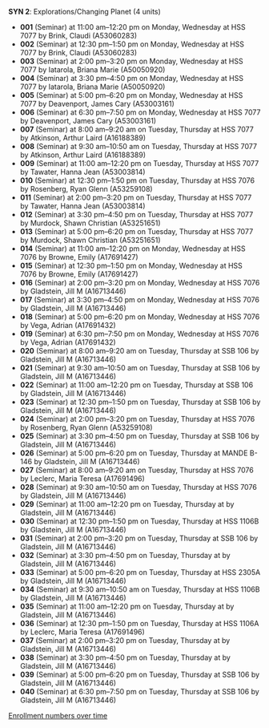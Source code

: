 **SYN 2**: Explorations/Changing Planet (4 units)

- **001** (Seminar) at 11:00 am–12:20 pm on Monday, Wednesday at HSS 7077 by Brink, Claudi (A53060283)
- **002** (Seminar) at 12:30 pm–1:50 pm on Monday, Wednesday at HSS 7077 by Brink, Claudi (A53060283)
- **003** (Seminar) at 2:00 pm–3:20 pm on Monday, Wednesday at HSS 7077 by Iatarola, Briana Marie (A50050920)
- **004** (Seminar) at 3:30 pm–4:50 pm on Monday, Wednesday at HSS 7077 by Iatarola, Briana Marie (A50050920)
- **005** (Seminar) at 5:00 pm–6:20 pm on Monday, Wednesday at HSS 7077 by Deavenport, James Cary (A53003161)
- **006** (Seminar) at 6:30 pm–7:50 pm on Monday, Wednesday at HSS 7077 by Deavenport, James Cary (A53003161)
- **007** (Seminar) at 8:00 am–9:20 am on Tuesday, Thursday at HSS 7077 by Atkinson, Arthur Laird (A16188389)
- **008** (Seminar) at 9:30 am–10:50 am on Tuesday, Thursday at HSS 7077 by Atkinson, Arthur Laird (A16188389)
- **009** (Seminar) at 11:00 am–12:20 pm on Tuesday, Thursday at HSS 7077 by Tawater, Hanna Jean (A53003814)
- **010** (Seminar) at 12:30 pm–1:50 pm on Tuesday, Thursday at HSS 7076 by Rosenberg, Ryan Glenn (A53259108)
- **011** (Seminar) at 2:00 pm–3:20 pm on Tuesday, Thursday at HSS 7077 by Tawater, Hanna Jean (A53003814)
- **012** (Seminar) at 3:30 pm–4:50 pm on Tuesday, Thursday at HSS 7077 by Murdock, Shawn Christian (A53251651)
- **013** (Seminar) at 5:00 pm–6:20 pm on Tuesday, Thursday at HSS 7077 by Murdock, Shawn Christian (A53251651)
- **014** (Seminar) at 11:00 am–12:20 pm on Monday, Wednesday at HSS 7076 by Browne, Emily (A17691427)
- **015** (Seminar) at 12:30 pm–1:50 pm on Monday, Wednesday at HSS 7076 by Browne, Emily (A17691427)
- **016** (Seminar) at 2:00 pm–3:20 pm on Monday, Wednesday at HSS 7076 by Gladstein, Jill M (A16713446)
- **017** (Seminar) at 3:30 pm–4:50 pm on Monday, Wednesday at HSS 7076 by Gladstein, Jill M (A16713446)
- **018** (Seminar) at 5:00 pm–6:20 pm on Monday, Wednesday at HSS 7076 by Vega, Adrian (A17691432)
- **019** (Seminar) at 6:30 pm–7:50 pm on Monday, Wednesday at HSS 7076 by Vega, Adrian (A17691432)
- **020** (Seminar) at 8:00 am–9:20 am on Tuesday, Thursday at SSB 106 by Gladstein, Jill M (A16713446)
- **021** (Seminar) at 9:30 am–10:50 am on Tuesday, Thursday at SSB 106 by Gladstein, Jill M (A16713446)
- **022** (Seminar) at 11:00 am–12:20 pm on Tuesday, Thursday at SSB 106 by Gladstein, Jill M (A16713446)
- **023** (Seminar) at 12:30 pm–1:50 pm on Tuesday, Thursday at SSB 106 by Gladstein, Jill M (A16713446)
- **024** (Seminar) at 2:00 pm–3:20 pm on Tuesday, Thursday at HSS 7076 by Rosenberg, Ryan Glenn (A53259108)
- **025** (Seminar) at 3:30 pm–4:50 pm on Tuesday, Thursday at SSB 106 by Gladstein, Jill M (A16713446)
- **026** (Seminar) at 5:00 pm–6:20 pm on Tuesday, Thursday at MANDE B-146 by Gladstein, Jill M (A16713446)
- **027** (Seminar) at 8:00 am–9:20 am on Tuesday, Thursday at HSS 7076 by Leclerc, Maria Teresa (A17691496)
- **028** (Seminar) at 9:30 am–10:50 am on Tuesday, Thursday at HSS 7076 by Gladstein, Jill M (A16713446)
- **029** (Seminar) at 11:00 am–12:20 pm on Tuesday, Thursday at   by Gladstein, Jill M (A16713446)
- **030** (Seminar) at 12:30 pm–1:50 pm on Tuesday, Thursday at HSS 1106B by Gladstein, Jill M (A16713446)
- **031** (Seminar) at 2:00 pm–3:20 pm on Tuesday, Thursday at SSB 106 by Gladstein, Jill M (A16713446)
- **032** (Seminar) at 3:30 pm–4:50 pm on Tuesday, Thursday at   by Gladstein, Jill M (A16713446)
- **033** (Seminar) at 5:00 pm–6:20 pm on Tuesday, Thursday at HSS 2305A by Gladstein, Jill M (A16713446)
- **034** (Seminar) at 9:30 am–10:50 am on Tuesday, Thursday at HSS 1106B by Gladstein, Jill M (A16713446)
- **035** (Seminar) at 11:00 am–12:20 pm on Tuesday, Thursday at   by Gladstein, Jill M (A16713446)
- **036** (Seminar) at 12:30 pm–1:50 pm on Tuesday, Thursday at HSS 1106A by Leclerc, Maria Teresa (A17691496)
- **037** (Seminar) at 2:00 pm–3:20 pm on Tuesday, Thursday at   by Gladstein, Jill M (A16713446)
- **038** (Seminar) at 3:30 pm–4:50 pm on Tuesday, Thursday at   by Gladstein, Jill M (A16713446)
- **039** (Seminar) at 5:00 pm–6:20 pm on Tuesday, Thursday at SSB 106 by Gladstein, Jill M (A16713446)
- **040** (Seminar) at 6:30 pm–7:50 pm on Tuesday, Thursday at SSB 106 by Gladstein, Jill M (A16713446)

[Enrollment numbers over time](./SYN2.tsv)
